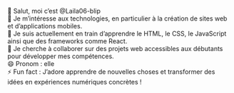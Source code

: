 👋 Salut, moi c’est @Laila06-blip  
👀 Je m’intéresse aux technologies, en particulier à la création de sites web et d’applications mobiles.  
🌱 Je suis actuellement en train d’apprendre le HTML, le CSS, le JavaScript ainsi que des frameworks comme React.  
💞️ Je cherche à collaborer sur des projets web accessibles aux débutants pour développer mes compétences.  
😄 Pronom : elle  
⚡ Fun fact : J’adore apprendre de nouvelles choses et transformer des idées en expériences numériques concrètes !
<!---
Laila06-blip/Laila06-blip is a ✨ special ✨ repository because its `README.md` (this file) appears on your GitHub profile.
You can click the Preview link to take a look at your changes.
--->
